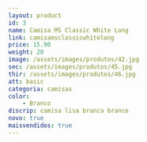 ```yaml
---
layout: product
id: 3
name: Camisa MS Classic White Long
link: camisamsclassicwhitelong
price: 15.90
weight: 20
image: /assets/images/produtos/42.jpg
sec: /assets/images/produtos/45.jpg
thir: /assets/images/produtos/46.jpg
att: basic
categoria: camisas
color:
    - Branco
discrip: camisa lisa branca branco 
novo: true
maisvendidos: true
---
```


